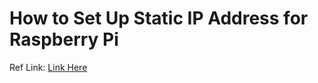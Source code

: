 # How to Set Up Static IP Address for Raspberry Pi

Ref Link: [Link Here](https://devicetests.com/fixing-start-job-running-wait-network-configured-error-ubuntu-server)
